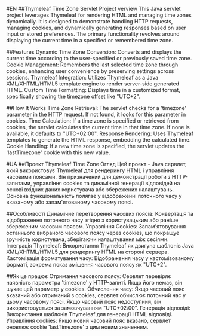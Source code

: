 #EN
##Thymeleaf Time Zone Servlet Project
verview
This Java servlet project leverages Thymeleaf for rendering HTML and managing time zones dynamically. It is designed to demonstrate handling HTTP requests, managing cookies, and dynamically generating responses based on user input or stored preferences. The primary functionality revolves around displaying the current time in a specified or remembered time zone.

##Features
Dynamic Time Zone Conversion: Converts and displays the current time according to the user-specified or previously saved time zone.
Cookie Management: Remembers the last selected time zone through cookies, enhancing user convenience by preserving settings across sessions.
Thymeleaf Integration: Utilizes Thymeleaf as a Java XML/XHTML/HTML5 template engine to render server-side generated HTML.
Custom Time Formatting: Displays time in a customized format, specifically showing the timezone offset like "UTC+2".

##How It Works
Time Zone Retrieval: The servlet checks for a 'timezone' parameter in the HTTP request. If not found, it looks for this parameter in cookies.
Time Calculation: If a time zone is specified or retrieved from cookies, the servlet calculates the current time in that time zone. If none is available, it defaults to "UTC+02:00".
Response Rendering: Uses Thymeleaf templates to generate the HTML response, embedding the calculated time.
Cookie Handling: If a new time zone is specified, the servlet updates the 'lastTimezone' cookie with this new value.

#UA
##Проект Thymeleaf Time Zone
Огляд
Цей проект - Java сервлет, який використовує Thymeleaf для рендерингу HTML і управління часовими поясами. Він призначений для демонстрації роботи з HTTP-запитами, управління cookies та динамічної генерації відповідей на основі вхідних даних користувача або збережених налаштувань. Основна функціональність полягає у відображенні поточного часу у вказаному або запам'ятованому часовому поясі.

##Особливості
Динамічне перетворення часових поясів: Конвертація та відображення поточного часу згідно з користувацьким або раніше збереженим часовим поясом.
Управління Cookies: Запам'ятовування останнього вибраного часового поясу через cookies, що покращує зручність користувача, зберігаючи налаштування між сесіями.
Інтеграція Thymeleaf: Використання Thymeleaf як двигуна шаблонів Java XML/XHTML/HTML5 для рендерингу HTML на стороні сервера.
Кастомізація форматування часу: Відображення часу у кастомізованому форматі, зокрема показ зміщення часового поясу як "UTC+2".

##Як це працює
Отримання часового поясу: Сервлет перевіряє наявність параметра 'timezone' у HTTP-запиті. Якщо його немає, він шукає цей параметр у cookies.
Обчислення часу: Якщо часовий пояс вказаний або отриманий з cookies, сервлет обчислює поточний час у цьому часовому поясі. Якщо часовий пояс недоступний, він використовується за замовчуванням "UTC+02:00".
Генерація відповіді: Використання шаблонів Thymeleaf для генерації HTML відповіді.
Управління cookies: Якщо новий часовий пояс вказано, сервлет оновлює cookie 'lastTimezone' з цим новим значенням.
